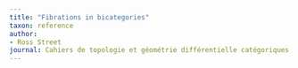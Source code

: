 ```yaml
---
title: "Fibrations in bicategories"
taxon: reference
author:
- Ross Street
journal: Cahiers de topologie et géométrie différentielle catégoriques
---
```

